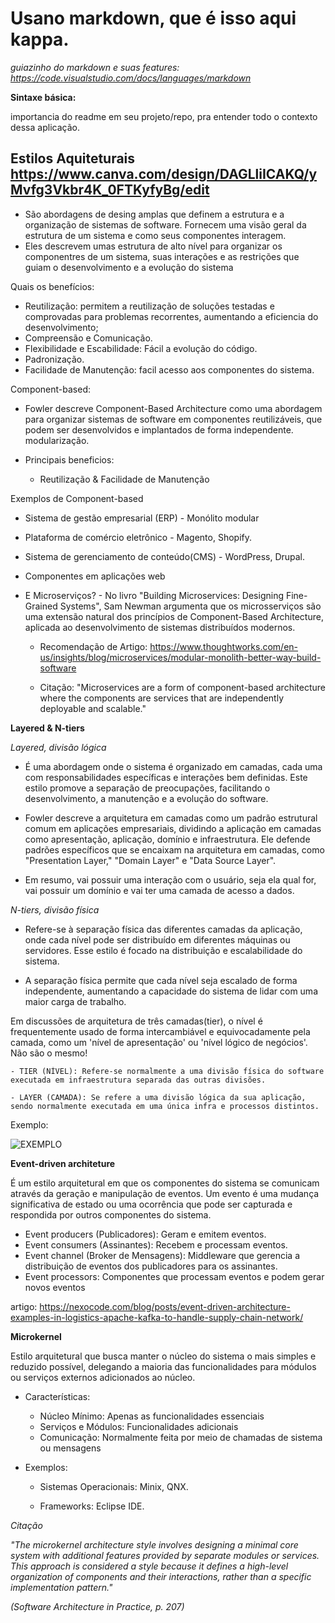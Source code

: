 # Usano markdown, que é isso aqui kappa.

*guiazinho do markdown e suas features: https://code.visualstudio.com/docs/languages/markdown*

**Sintaxe básica:**



importancia do readme em seu projeto/repo, pra entender todo o contexto dessa aplicação.

## Estilos Aquiteturais https://www.canva.com/design/DAGLliICAKQ/yMvfg3Vkbr4K_0FTKyfyBg/edit

- São abordagens de desing amplas que definem a estrutura e a organização de sistemas de software. Fornecem uma visão geral da estrutura de um sistema e como seus componentes interagem.
- Eles descrevem umas estrutura de alto nível para organizar os componentres de um sistema, suas interações e as restrições que guiam o desenvolvimento e a evolução do sistema 


Quais os benefícios:

- Reutilização: permitem a reutilização de soluções testadas e comprovadas para problemas recorrentes, aumentando a eficiencia do desenvolvimento;
- Compreensão e Comunicação.
- Flexibilidade e Escabilidade: Fácil a evolução do código.
- Padronização.
- Facilidade de Manutenção: facil acesso aos componentes do sistema.

Component-based:
 - Fowler descreve Component-Based Architecture como uma abordagem para
organizar sistemas de software em componentes reutilizáveis, que podem ser
desenvolvidos e implantados de forma independente. modularização.

- Principais beneficios: 
    - Reutilização & Facilidade de Manutenção

Exemplos de Component-based

- Sistema de gestão empresarial (ERP) - Monólito modular
- Plataforma de comércio eletrônico - Magento, Shopify.
- Sistema de gerenciamento de conteúdo(CMS) - WordPress, Drupal.
- Componentes em aplicações web
- E Microserviços? 
      - No livro "Building Microservices: Designing Fine-Grained Systems", Sam
Newman argumenta que os microsserviços são uma extensão natural dos
princípios de Component-Based Architecture, aplicada ao
desenvolvimento de sistemas distribuídos modernos.

    - Recomendação de Artigo: https://www.thoughtworks.com/en-us/insights/blog/microservices/modular-monolith-better-way-build-software

    - Citação: "Microservices are a form of component-based architecture
where the components are services that are independently deployable
and scalable."

**Layered & N-tiers**

*Layered, divisão lógica*

- É uma abordagem onde o sistema é organizado em camadas, cada uma com
responsabilidades específicas e interações bem definidas. Este estilo promove a separação
de preocupações, facilitando o desenvolvimento, a manutenção e a evolução do software.

- Fowler descreve a arquitetura em camadas como um padrão
estrutural comum em aplicações empresariais, dividindo a
aplicação em camadas como apresentação, aplicação, domínio
e infraestrutura. Ele defende padrões específicos que se encaixam
na arquitetura em camadas, como "Presentation Layer," "Domain
Layer" e "Data Source Layer".

- Em resumo, vai possuir uma interação com o usuário, seja ela
qual for, vai possuir um domínio e vai ter uma camada de acesso
a dados. 

*N-tiers, divisão física*

- Refere-se à separação física das diferentes camadas da aplicação, onde cada
nível pode ser distribuído em diferentes máquinas ou servidores. Esse estilo é
focado na distribuição e escalabilidade do sistema.

- A separação física permite que cada
nível seja escalado de forma
independente, aumentando a
capacidade do sistema de lidar com
uma maior carga de trabalho.

Em discussões de arquitetura de três camadas(tier), o nível é frequentemente usado de forma intercambiável e equivocadamente pela camada, como um 'nível de apresentação' ou 'nível lógico de negócios'. Não são o mesmo!

    - TIER (NÍVEL): Refere-se normalmente a uma divisão física do software executada em infraestrutura separada das outras divisões.
    
    - LAYER (CAMADA): Se refere a uma divisão lógica da sua aplicação, sendo normalmente executada em uma única infra e processos distintos. 

Exemplo:

![EXEMPLO](https://media.canva.com/v2/image-resize/format:JPG/height:473/quality:92/uri:s3%3A%2F%2Fmedia-private.canva.com%2FhB8TM%2FMAGLnahB8TM%2F1%2Fp.jpg/watermark:F/width:625?csig=AAAAAAAAAAAAAAAAAAAAAGHSX1nBt2WlSP3P2nPpdR37nBp_ULuX2_uNvlruJZq2&exp=1722912379&osig=AAAAAAAAAAAAAAAAAAAAABuxvVIUcMPzZeMEGHR5jgJ4c2tj0sy5mcB9u4xdOSKS&signer=media-rpc&x-canva-quality=screen)



**Event-driven architeture**

É um estilo arquitetural em que os componentes do sistema se comunicam
através da geração e manipulação de eventos. Um evento é uma mudança
significativa de estado ou uma ocorrência que pode ser capturada e respondida
por outros componentes do sistema.

- Event producers (Publicadores): Geram e emitem eventos.
- Event consumers (Assinantes): Recebem e processam eventos.
- Event channel (Broker de Mensagens): Middleware que gerencia a
distribuição de eventos dos publicadores para os assinantes.
- Event processors: Componentes que processam eventos e podem
gerar novos eventos

artigo: https://nexocode.com/blog/posts/event-driven-architecture-examples-in-logistics-apache-kafka-to-handle-supply-chain-network/


**Microkernel**

Estilo arquitetural que busca manter o núcleo do sistema o mais simples e reduzido possível, delegando a maioria das funcionalidades para módulos ou serviços externos adicionados ao núcleo.



- Características:

    - Núcleo Mínimo: Apenas as funcionalidades essenciais
    - Serviços e Módulos: Funcionalidades adicionais
    - Comunicação: Normalmente feita por meio de chamadas de sistema ou mensagens


- Exemplos:

    - Sistemas Operacionais: Minix, QNX.

    - Frameworks: Eclipse IDE.

*Citação*

*"The microkernel architecture style involves designing a
minimal core system with additional features provided
by separate modules or services. This approach is
considered a style because it defines a high-level
organization of components and their interactions,
rather than a specific implementation pattern."*

*(Software Architecture in Practice, p. 207)*



